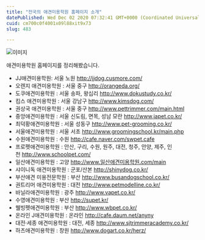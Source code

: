 ```yaml
---
title: "전국의 애견미용학원 홈페이지 소개"
datePublished: Wed Dec 02 2020 07:32:41 GMT+0000 (Coordinated Universal Time)
cuid: cm700c0f4001x09l88xit9x73
slug: 483

---
```



![이미지](https://cdn.hashnode.com/res/hashnode/image/upload/v1739249645497/5b6b44ee-965e-487d-b55b-d706bb9f5abd.jpeg)

애견미용학원 홈페이지를 정리해봤습니다.

- JJ애견미용학원: 서울 노원 http://jjdog.cusmore.com/
- 오렌지 애견미용학원 : 서울 중구 http://orangeda.org/
- 도쿠애견미용학원 : 서울 송파, 왕십리 http://www.dokustudy.co.kr/
- 킴스 애견미용학원 : 서울 강남구 http://www.kimsdog.com/
- 권상국 애견미용학원 : 서울 중구 http://www.pettrimmer.com/main.html
- 중앙애견미용학원 : 서울 신도림, 면목, 성남 모란 http://www.japet.co.kr/
- 최덕황애견미용학원 : 서울 성동구 http://www.pet-grooming.co.kr/
- 서울애견미용학원 : 서울 서초 http://www.groomingschool.kr/main.php
- 수원애견미용학원 : 수원 http://cafe.naver.com/swpet.cafe
- 프로펫애견미용학원 : 안산, 구리, 수원, 원주, 대전, 청주, 안양, 제주, 인천 http://www.schoolpet.com/
- 일산애견미용학원 : 고양 http://www.일산애견미용학원.com/main
- 샤이니독 애견미용학원 : 군포/산본 http://shinydog.co.kr/
- 부산애견 미용전문학원 : 부산 http://www.busandogschool.co.kr/
- 권트리머 애견미용학원 : 대전 http://www.petmodelline.co.kr/
- 바닐라애견미용학원 : 광주 http://www.vapet.co.kr/
- 수영애견미용학원 : 부산 http://supet.kr/
- 웰빙펫애견미용학원 : 부산 http://www.wbpet.co.kr/
- 온라인 J애견미용학원 : 온라인 http://cafe.daum.net/anyny
- 대전·세종 애견미용학원 : 대전, 세종 http://www.sjtrimmeracademy.co.kr/
- 하츠애견미용학원 : 창원 http://www.dogart.co.kr/herz/
